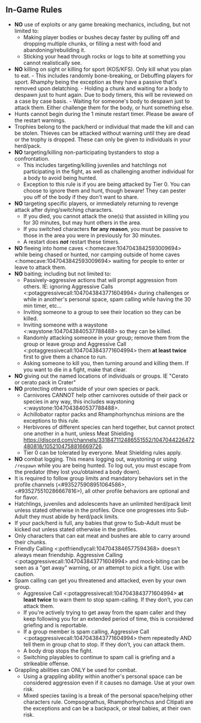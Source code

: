 ## In-Game Rules

- **NO** use of exploits or any game breaking mechanics, including, but not limited to:
    - Making player bodies or bushes decay faster by pulling off and dropping multiple chunks, or filling a nest with food and abandoning/rebuilding it. 
    - Sticking your head through rocks or logs to bite at something you cannot realistically see.
- **NO** killing on sight or killing for sport (KOS/KFS). Only kill what you plan to eat.
        - This includes randomly bone-breaking, or Debuffing players for sport. Rhamphy being the exception as they have a passive that's removed upon delatching. 
        - Holding a chunk and waiting for a body to despawn just to hunt again. Due to body timers, this will be reviewed on a case by case basis.
        - Waiting for someone's body to despawn just to attack them. Either challenge them for the body, or hunt something else. 
- Hunts cannot begin during the 1 minute restart timer. Please be aware of the restart warnings.
- Trophies belong to the pack/herd or individual that made the kill and can be stolen. Thieves can be attacked without warning until they are dead or the trophy is dropped. These can only be given to individuals in your herd/pack.
- **NO** targeting/killing non-participating bystanders to stop a confrontation.
    - This includes targeting/killing juveniles and hatchlings not participating in the fight, as well as challenging another individual for a body to avoid being hunted. 
    - Exception to this rule is if you are being attacked by Tier 0. You can choose to ignore them and hunt, though beware! They can pester you off of the body if they don't want to share.
- **NO** targeting specific players, or immediately returning to revenge attack after dying/switching characters. 
    - If you died, you cannot attack the one(s) that assisted in killing you for 30 minutes, but may hunt others in the area.
    - If you switched characters __**for any reason**__, you must be passive to those in the area you were in previously for 30 minutes.
    - A restart does ***not*** restart these timers. 
- **NO** fleeing into home caves <:homecave:1047043842593009694> while being chased or hunted, nor camping outside of home caves <:homecave:1047043842593009694> waiting for people to enter or leave to attack them. 
- **NO** baiting; including but not limited to: 
    - Passively-aggressive actions that will prompt aggression from others. IE: ignoring Aggressive Calls <:potaggressivecall:1047043843771604994> during challenges or while in another's personal space, spam calling while having the 30 min timer, etc... 
    - Inviting someone to a group to see their location so they can be killed.
    - Inviting someone with a waystone <:waystone:1047043840537788488> so they can be killed.
    - Randomly attacking someone in your group; remove them from the group or leave group and Aggressive Call <:potaggressivecall:1047043843771604994> them __**at least twice**__ first to give them a chance to run.
    - Asking someone to kill you, then turning around and killing them. If you want to die in a fight, make that clear.
- **NO** giving out the named locations of individuals or groups. IE "Cerato or cerato pack in Crater" 
- **NO** protecting others outside of your own species or pack.
    - Carnivores CANNOT help other carnivores outside of their pack or species in any way, this includes waystoning <:waystone:1047043840537788488>. 
    - Achillobator raptor packs and Rhamphorhynchus minions are the exceptions to this rule. 
    - Herbivores of different species can herd together, but cannot protect one another in a hunt, unless Meat Shielding https://discord.com/channels/331847112486551552/1047044226472480818/1052104758816669726.
    - Tier 0 can be tolerated by everyone. Meat Shielding rules apply. 
- **NO** combat logging. This means logging out, waystoning or using `/respawn` while you are being hunted. To log out, you must escape from the predator (they lost you/obtained a body down).
- It is required to follow group limits and mandatory behaviors set in the profile channels (<#935275908951064586>, <#935275510286667816>), all other profile behaviors are optional and for flavor.
- Hatchlings, juveniles and adolescents have an unlimited herd/pack limit unless stated otherwise in the profiles. Once one progresses into Sub-Adult they must abide by herd/pack limits.
- If your pack/herd is full, any babies that grow to Sub-Adult must be kicked out unless stated otherwise in the profiles.
- Only characters that can eat meat and bushes are able to carry around their chunks.
- Friendly Calling <:potfriendlycall:1047043846577594368> doesn't always mean friendship. Aggressive Calling <:potaggressivecall:1047043843771604994>  and mock-biting can be seen as a "get away" warning, or an attempt to pick a fight. Use with caution. 
- Spam calling can get you threatened and attacked, even by your own group.
    - Aggressive Call <:potaggressivecall:1047043843771604994> __**at least twice**__ to warn them to stop spam-calling. If they don’t, you can attack them.
    - If you're actively trying to get away from the spam caller and they keep following you for an extended period of time, this is considered griefing and is reportable.
    - If a group member is spam calling, Aggressive Call <:potaggressivecall:1047043843771604994> them repeatedly AND tell them in group chat to stop. If they don’t, you can attack them.
    - A body drop stops the fight.
    - Switching playables to continue to spam call is griefing and a strikeable offense. 
- Grappling abilities can ONLY be used for combat. 
    - Using a grappling ability within another's personal space can be considered aggression even if it causes no damage. Use at your own risk. 
    - Mixed species taxiing is a break of the personal space/helping other characters rule. Compsognathus, Rhamphorhynchus and Citipati are the exceptions and can be a backpack, or steal babies, at their own risk.